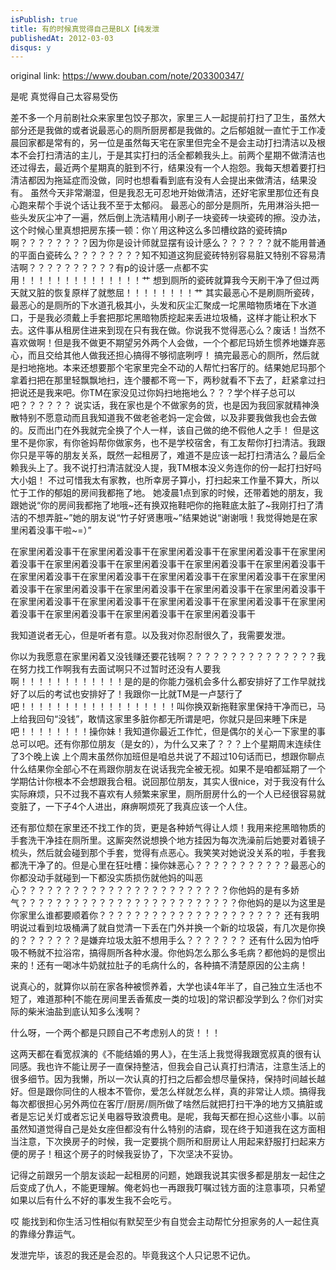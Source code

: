 ```yaml
---
isPublish: true
title: 有的时候真觉得自己是BLX【纯发泄
publishedAt: 2012-03-03
disqus: y
---
```


original link: https://www.douban.com/note/203300347/

是呢 真觉得自己太容易受伤

差不多一个月前剧社众来家里包饺子那次，家里三人一起提前打扫了卫生，虽然大部分还是我做的或者说最恶心的厕所厨房都是我做的。之后郁姐就一直忙于工作凌晨回家都是常有的，另一位是虽然每天宅在家里但完全不是会主动打扫清洁以及根本不会打扫清洁的主儿，于是其实打扫的活全都赖我头上。前两个星期不做清洁也还过得去，最近两个星期真的脏到不行，结果没有一个人抱怨。我每天想着要打扫清洁都因为拖延症而没做，同时也想看看到底有没有人会提出来做清洁，结果没有。
虽然今天非常潮湿，但是我忍无可忍地开始做清洁，还好宅家里那位还有良心跑来帮个手说个话让我不至于太郁闷。
最恶心的部分是厕所，先用淋浴头把一些头发灰尘冲了一遍，然后倒上洗洁精用小刷子一块瓷砖一块瓷砖的擦。没办法，这个时候心里真想把房东揍一顿：你丫用这种这么多凹槽纹路的瓷砖搞p啊？？？？？？？？因为你是设计师就显摆有设计感么？？？？？？就不能用普通的平面白瓷砖么？？？？？？？？知不知道这狗屁瓷砖特别容易脏又特别不容易清洁啊？？？？？？？？？？有p的设计感一点都不实用！！！！！！！！！！！！！！艹
想到厕所的瓷砖就算我今天刷干净了但过两天就又脏的恢复原样了就憋屈！！！！！！！！艹
其实最恶心不是刷厕所瓷砖，最恶心的是厕所的下水道孔极其小，头发和灰尘汇聚成一坨黑暗物质堵在下水道口，于是我必须戴上手套把那坨黑暗物质挖起来丢进垃圾桶，这样才能让积水下去。这件事从租房住进来到现在只有我在做。你说我不觉得恶心么？废话！当然不喜欢做啊！但是我不做更不期望另外两个人会做，一个个都尼玛娇生惯养地嫌弃恶心，而且交给其他人做我还担心搞得不够彻底咧哼！
搞完最恶心的厕所，然后就是扫地拖地。本来还想要那个宅家里完全不动的人帮忙扫客厅的。结果她尼玛那个拿着扫把在那里轻飘飘地扫，连个腰都不弯一下，两秒就看不下去了，赶紧拿过扫把说还是我来吧。你TM在家没见过你妈扫地拖地么？？？学个样子总可以吧？？？？？？
说实话，我在家也是个不做家务的货，也是因为我回家就精神涣散特别不愿意动而且我知道我不做老爸老妈一定会做，以及非要我做我也会去做的。反而出门在外我就完全换了个人一样，该自己做的绝不假他人之手！
但是这里不是你家，有你爸妈帮你做家务，也不是学校宿舍，有工友帮你打扫清洁。我跟你只是平等的朋友关系，既然一起租房了，难道不是应该一起打扫清洁么？最后全赖我头上了。我不说打扫清洁就没人提，我TM根本没义务连你的份一起打扫好吗大小姐！
不过可惜我太有家教，也所幸房子算小，打扫起来工作量不算大，所以忙于工作的郁姐的房间我都拖了地。
她凌晨1点到家的时候，还带着她的朋友，我跟她说“你的房间我都拖了地哦~还有换双拖鞋吧你的拖鞋底太脏了~我刚打扫了清洁的不想弄脏~”她的朋友说“竹子好贤惠哦~”结果她说“谢谢哦！我觉得她是在家里闲着没事干啦~=）”

在家里闲着没事干在家里闲着没事干在家里闲着没事干在家里闲着没事干在家里闲着没事干在家里闲着没事干在家里闲着没事干在家里闲着没事干在家里闲着没事干在家里闲着没事干在家里闲着没事干在家里闲着没事干在家里闲着没事干在家里闲着没事干在家里闲着没事干在家里闲着没事干在家里闲着没事干在家里闲着没事干在家里闲着没事干在家里闲着没事干在家里闲着没事干在家里闲着没事干在家里闲着没事干在家里闲着没事干在家里闲着没事干在家里闲着没事干

我知道说者无心，但是听者有意。以及我对你忍耐很久了，我需要发泄。

你以为我愿意在家里闲着又没钱赚还要花钱啊？？？？？？？？？？？？？？？我在努力找工作啊我有去面试啊只不过暂时还没有人要我啊！！！！！！！！！！！！是的是的你能力强机会多什么都安排好了工作早就找好了以后的考试也安排好了！我跟你一比就TM是一卢瑟行了吧！！！！！！！！！！！！！！！！！！叫你换双新拖鞋家里保持干净而已，马上给我回句“没钱”，敢情这家里多脏你都无所谓是吧，你就只是回来睡下床是吧！！！！！！！！操你妹！我知道你最近工作忙，但是偶尔的关心一下家里的事总可以吧。还有你那位朋友（是女的），为什么又来了？？？上个星期周末连续住了3个晚上诶 上个周末虽然你加班但是咱总共说了不超过10句话而已，想跟你聊点什么结果你全部心不在焉跟你朋友在说话我完全被无视。如果不是咱都延期了一个学期估计你根本不会想跟我合租。说回那位朋友，其实人很nice，对于我没有什么实际麻烦，只不过我不喜欢有人频繁来家里，厕所厨房什么的一个人已经很容易就变脏了，一下子4个人进出，麻痹啊烦死了我真应该一个人住。

还有那位颓在家里还不找工作的货，更是各种娇气得让人烦！我用来挖黑暗物质的手套洗干净挂在厕所里。这厮突然说想换个地方挂因为每次洗澡前后她要对着镜子梳头，然后就会碰到那个手套，觉得有点恶心。我笑笑对她说没关系的啦，手套我都洗干净了的。但是心里在狂吐槽：操你妹恶心？？？？？？？？？？？最恶心的你都没动手就碰到一下都没实质损伤就他妈的叫恶心？？？？？？？？？？？？？？？？？？？？？？？？你他妈的是有多娇气？？？？？？？？？？？？？？？？？？？？？？？？？你他妈的是以为这里是你家里么谁都要顺着你？？？？？？？？？？？？？？？？？？？？？
还有我明明说过看到垃圾桶满了就自觉清一下丢在门外并换一个新的垃圾袋，有几次是你换的？？？？？？？是嫌弃垃圾太脏不想用手么？？？？？？？
还有什么因为怕呼吸不畅就不拉浴帘，搞得厕所各种水漫。你他妈怎么那么多毛病？都他妈的是惯出来的！还有一喝冰牛奶就拉肚子的毛病什么的，各种搞不清楚原因的公主病！

说真心的，就算你以前在家各种被惯养着，大学也读4年半了，自己独立生活也不短了，难道那种\[不能在房间里丢香蕉皮一类的垃圾\]的常识都没学到么？你们对实际的柴米油盐到底认知多么浅啊？

什么呀，一个两个都是只顾自己不考虑别人的货！！！

这两天都在看宽叔演的《不能结婚的男人》，在生活上我觉得我跟宽叔真的很有认同感。我也许不能让房子一直保持整洁，但我会自己认真打扫清洁，注意生活上的很多细节。因为我懒，所以一次认真的打扫之后都会想尽量保持，保持时间越长越好。但是跟你同住的人根本不管你，爱怎么样就怎么样，真的非常让人烦。搞得我每次都很担心另外两位在客厅/厨房/厕所做了啥然后就把打扫干净的地方又搞脏或者是忘记关灯或者忘记关电器导致浪费电。是呢，我每天都在担心这些小事。以前虽然知道觉得自己是处女座但都没有什么特别的洁癖，现在终于知道我在这方面相当注意，下次换房子的时候，我一定要挑个厕所和厨房让人用起来舒服打扫起来方便的房子！租这个房子的时候我妥协了，下次坚决不妥协。

记得之前跟另一个朋友谈起一起租房的问题，她跟我说其实很多都是朋友一起住之后变成了仇人，不能更理解。俺老妈也一再跟我叮嘱过钱方面的注意事项，只希望如果以后有什么不好的事发生我不会吃亏。

哎 能找到和你生活习性相似有默契至少有自觉会主动帮忙分担家务的人一起住真的靠缘分靠运气。

发泄完毕，该忍的我还是会忍的。毕竟我这个人只记恩不记仇。
